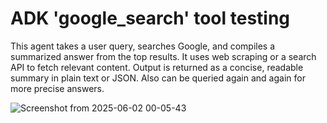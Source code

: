 # ADK 'google_search' tool testing 
This agent takes a user query, searches Google, and compiles a summarized answer from the top results.
It uses web scraping or a search API to fetch relevant content.
Output is returned as a concise, readable summary in plain text or JSON.
Also can be queried again and again for more precise answers.



![Screenshot from 2025-06-02 00-05-43](https://github.com/user-attachments/assets/2ffd5bd1-8443-4a7d-ab9e-90f78a32b29c)
